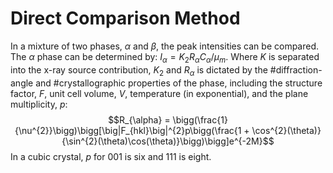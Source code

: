 # Direct Comparison Method

In a mixture of two phases, $\alpha$ and $\beta$, the peak intensities can be compared.
The $\alpha$ phase can be determined by: $I_{\alpha} = K_{2}R_{\alpha}C_{\alpha}/\mu_{m}$.
Where $K$ is separated into the x-ray source contribution, $K_{2}$ and $R_{\alpha}$ is dictated by the #diffraction-angle and #crystallographic properties of the phase, including the structure factor, $F$, unit cell volume, $V$, temperature (in exponential), and the plane multiplicity, $p$:
$$R_{\alpha} = \bigg(\frac{1}{\nu^{2}}\bigg)\bigg[\big|F_{hkl}\big|^{2}p\bigg(\frac{1 + \cos^{2}(\theta)}{\sin^{2}(\theta)\cos(\theta)}\bigg)\bigg]e^{-2M}$$
In a cubic crystal, $p$ for ${001}$ is six and ${111}$ is eight.